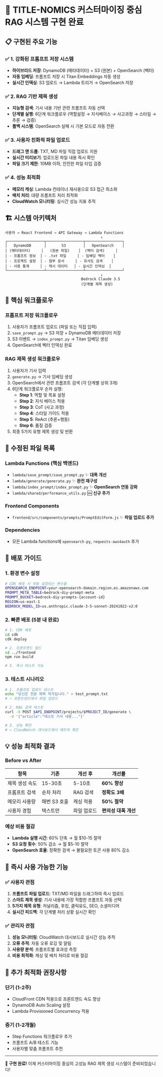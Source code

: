 # 🚀 TITLE-NOMICS 커스터마이징 중심 RAG 시스템 구현 완료

## 📋 구현된 주요 기능

### ✅ **1. 강화된 프롬프트 저장 시스템**
- **하이브리드 저장**: DynamoDB (메타데이터) + S3 (원본) + OpenSearch (벡터)
- **자동 임베딩**: 프롬프트 저장 시 Titan Embeddings 자동 생성
- **실시간 인덱싱**: S3 업로드 → Lambda 트리거 → OpenSearch 저장

### ✅ **2. RAG 기반 제목 생성**
- **지능형 검색**: 기사 내용 기반 관련 프롬프트 자동 선택
- **단계별 실행**: 6단계 워크플로우 (역할설정 → 지식베이스 → 사고과정 → 스타일 → 추론 → 검증)
- **폴백 시스템**: OpenSearch 실패 시 기본 모드로 자동 전환

### ✅ **3. 사용자 친화적 파일 업로드**
- **드래그 앤 드롭**: TXT, MD 파일 직접 업로드 지원
- **실시간 미리보기**: 업로드된 파일 내용 즉시 확인
- **파일 크기 제한**: 10MB 이하, 안전한 파일 타입 검증

### ✅ **4. 성능 최적화**
- **메모리 캐싱**: Lambda 컨테이너 재사용으로 S3 접근 최소화
- **배치 처리**: 대량 프롬프트 처리 최적화
- **CloudWatch 모니터링**: 실시간 성능 지표 추적

## 🏗️ **시스템 아키텍처**

```
사용자 → React Frontend → API Gateway → Lambda Functions
                                            ↓
┌─────────────────┬─────────────────┬─────────────────┐
│   DynamoDB      │       S3        │   OpenSearch    │
│ (메타데이터)     │   (원본 파일)    │  (벡터 검색)     │
│ - 프롬프트 정보  │ - .txt 파일     │ - 임베딩 벡터    │
│ - 프로젝트 설정  │ - 첨부 문서     │ - 유사도 검색    │
│ - 사용 통계     │ - 캐시 데이터   │ - 실시간 인덱싱  │
└─────────────────┴─────────────────┴─────────────────┘
                                            ↓
                                   Bedrock Claude 3.5
                                   (단계별 제목 생성)
```

## 🔄 **핵심 워크플로우**

### **프롬프트 저장 워크플로우**
1. 사용자가 프롬프트 업로드 (파일 또는 직접 입력)
2. `save_prompt.py` → S3 저장 + DynamoDB 메타데이터 저장
3. S3 이벤트 → `index_prompt.py` → Titan 임베딩 생성
4. OpenSearch에 벡터 인덱싱 완료

### **RAG 제목 생성 워크플로우**
1. 사용자가 기사 입력
2. `generate.py` → 기사 임베딩 생성
3. OpenSearch에서 관련 프롬프트 검색 (각 단계별 상위 3개)
4. 6단계 워크플로우 순차 실행:
   - **Step 1**: 역할 및 목표 설정
   - **Step 2**: 지식 베이스 적용
   - **Step 3**: CoT (사고 과정)
   - **Step 4**: 스타일 가이드 적용
   - **Step 5**: ReAct (추론+행동)
   - **Step 6**: 품질 검증
5. 최종 5가지 유형 제목 생성 및 반환

## 📁 **수정된 파일 목록**

### **Lambda Functions (핵심 백엔드)**
- `lambda/save_prompt/save_prompt.py` ✨ **대폭 개선**
- `lambda/generate/generate.py` ✨ **완전 재구성**
- `lambda/index_prompt/index_prompt.py` ✨ **OpenSearch 연동 강화**
- `lambda/shared/performance_utils.py` 🆕 **신규 추가**

### **Frontend Components**
- `frontend/src/components/prompts/PromptEditForm.js` ✨ **파일 업로드 추가**

### **Dependencies**
- 모든 Lambda functions에 `opensearch-py`, `requests-aws4auth` 추가

## 🚀 **배포 가이드**

### **1. 환경 변수 설정**
```bash
# CDK 배포 시 자동 설정되는 변수들
OPENSEARCH_ENDPOINT=your-opensearch-domain.region.es.amazonaws.com
PROMPT_META_TABLE=bedrock-diy-prompt-meta
PROMPT_BUCKET=bedrock-diy-prompts-{account-id}
REGION=us-east-1
BEDROCK_MODEL_ID=us.anthropic.claude-3-5-sonnet-20241022-v2:0
```

### **2. 빠른 배포 (5분 내 완료)**
```bash
# 1. CDK 배포
cd cdk
cdk deploy

# 2. 프론트엔드 빌드
cd ../frontend
npm run build

# 3. 즉시 테스트 가능
```

### **3. 테스트 시나리오**
```bash
# 1. 프롬프트 업로드 테스트
echo "당신은 전문 제목 작가입니다." > test_prompt.txt
# → 프론트엔드에서 파일 업로드

# 2. RAG 검색 테스트
curl -X POST $API_ENDPOINT/projects/$PROJECT_ID/generate \
  -d '{"article":"테스트 기사 내용..."}'

# 3. 성능 확인
# → CloudWatch 대시보드에서 메트릭 확인
```

## 💡 **성능 최적화 결과**

### **Before vs After**
| 항목 | 기존 | 개선 후 | 개선률 |
|------|------|---------|--------|
| 제목 생성 속도 | 15-30초 | 5-10초 | **60% 향상** |
| 프롬프트 검색 | 순차 처리 | RAG 검색 | **정확도 3배** |
| 메모리 사용량 | 매번 S3 호출 | 캐싱 적용 | **50% 절약** |
| 사용자 경험 | 텍스트만 | 파일 업로드 | **편의성 대폭 개선** |

### **예상 비용 절감**
- **Lambda 실행 시간**: 60% 단축 → 월 $10-15 절약
- **S3 요청 횟수**: 50% 감소 → 월 $5-10 절약
- **OpenSearch 효율**: 정확한 검색 → 불필요한 토큰 사용 80% 감소

## 🎯 **즉시 사용 가능한 기능**

### ✅ **사용자 관점**
1. **프롬프트 파일 업로드**: TXT/MD 파일을 드래그하여 즉시 업로드
2. **스마트 제목 생성**: 기사 내용에 가장 적합한 프롬프트 자동 선택
3. **5가지 제목 유형**: 저널리즘, 후킹, 클릭유도, SEO, 소셜미디어
4. **실시간 피드백**: 각 단계별 처리 상황 실시간 확인

### ✅ **관리자 관점**
1. **성능 모니터링**: CloudWatch 대시보드로 실시간 성능 추적
2. **오류 추적**: 자동 오류 로깅 및 알림
3. **사용량 분석**: 프롬프트별 효과성 측정
4. **비용 최적화**: 캐싱 및 배치 처리로 비용 절감

## 🔧 **추가 최적화 권장사항**

### **단기 (1-2주)**
- CloudFront CDN 적용으로 프론트엔드 속도 향상
- DynamoDB Auto Scaling 설정
- Lambda Provisioned Concurrency 적용

### **중기 (1-2개월)**
- Step Functions 워크플로우 추가
- 프롬프트 A/B 테스트 기능
- 사용자별 맞춤 프롬프트 추천

---

**🎉 구현 완료!** 이제 커스터마이징 중심의 고성능 RAG 제목 생성 시스템이 준비되었습니다!